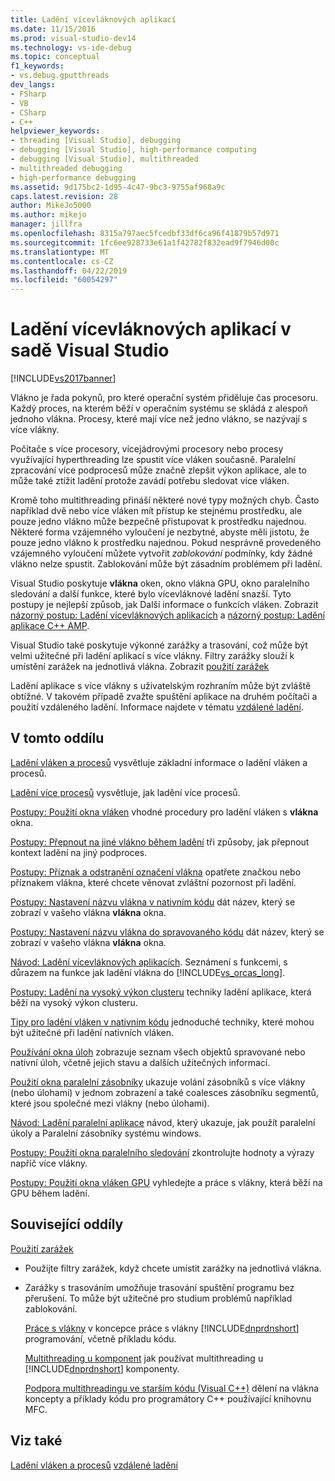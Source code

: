 ```yaml
---
title: Ladění vícevláknových aplikací
ms.date: 11/15/2016
ms.prod: visual-studio-dev14
ms.technology: vs-ide-debug
ms.topic: conceptual
f1_keywords:
- vs.debug.gputthreads
dev_langs:
- FSharp
- VB
- CSharp
- C++
helpviewer_keywords:
- threading [Visual Studio], debugging
- debugging [Visual Studio], high-performance computing
- debugging [Visual Studio], multithreaded
- multithreaded debugging
- high-performance debugging
ms.assetid: 9d175bc2-1d95-4c47-9bc3-9755af968a9c
caps.latest.revision: 28
author: MikeJo5000
ms.author: mikejo
manager: jillfra
ms.openlocfilehash: 8315a797aec5fcedbf33df6ca96f41879b57d971
ms.sourcegitcommit: 1fc6ee928733e61a1f42782f832ead9f7946d00c
ms.translationtype: MT
ms.contentlocale: cs-CZ
ms.lasthandoff: 04/22/2019
ms.locfileid: "60054297"
---
```

# <a name="debug-multithreaded-applications-in-visual-studio"></a>Ladění vícevláknových aplikací v sadě Visual Studio
[!INCLUDE[vs2017banner](../includes/vs2017banner.md)]

Vlákno je řada pokynů, pro které operační systém přiděluje čas procesoru. Každý proces, na kterém běží v operačním systému se skládá z alespoň jednoho vlákna. Procesy, které mají více než jedno vlákno, se nazývají s více vlákny.

 Počítače s více procesory, vícejádrovými procesory nebo procesy využívající hyperthreading lze spustit více vláken současně. Paralelní zpracování více podprocesů může značně zlepšit výkon aplikace, ale to může také ztížit ladění protože zavádí potřebu sledovat více vláken.

 Kromě toho multithreading přináší některé nové typy možných chyb. Často například dvě nebo více vláken mít přístup ke stejnému prostředku, ale pouze jedno vlákno může bezpečně přistupovat k prostředku najednou. Některé forma vzájemného vyloučení je nezbytné, abyste měli jistotu, že pouze jedno vlákno k prostředku najednou. Pokud nesprávně provedeného vzájemného vyloučení můžete vytvořit *zablokování* podmínky, kdy žádné vlákno nelze spustit. Zablokování může být zásadním problémem při ladění.

 Visual Studio poskytuje **vlákna** oken, okno vlákna GPU, okno paralelního sledování a další funkce, které bylo vícevláknové ladění snazší. Tyto postupy je nejlepší způsob, jak Další informace o funkcích vláken. Zobrazit [názorný postup: Ladění vícevláknových aplikacích](../debugger/walkthrough-debugging-a-multithreaded-application.md) a [názorný postup: Ladění aplikace C++ AMP](http://msdn.microsoft.com/library/40e92ecc-f6ba-411c-960c-b3047b854fb5).

 Visual Studio také poskytuje výkonné zarážky a trasování, což může být velmi užitečné při ladění aplikací s více vlákny. Filtry zarážky slouží k umístění zarážek na jednotlivá vlákna. Zobrazit [použití zarážek](../debugger/using-breakpoints.md)

 Ladění aplikace s více vlákny s uživatelským rozhraním může být zvláště obtížné. V takovém případě zvažte spuštění aplikace na druhém počítači a použití vzdáleného ladění. Informace najdete v tématu [vzdálené ladění](../debugger/remote-debugging.md).

## <a name="in-this-section"></a>V tomto oddílu
 [Ladění vláken a procesů](../debugger/debug-threads-and-processes.md) vysvětluje základní informace o ladění vláken a procesů.

 [Ladění více procesů](../debugger/debug-multiple-processes.md) vysvětluje, jak ladění více procesů.

 [Postupy: Použití okna vláken](../debugger/how-to-use-the-threads-window.md) vhodné procedury pro ladění vláken s **vlákna** okna.

 [Postupy: Přepnout na jiné vlákno během ladění](../debugger/how-to-switch-to-another-thread-while-debugging.md) tři způsoby, jak přepnout kontext ladění na jiný podproces.

 [Postupy: Příznak a odstranění označení vlákna](../debugger/how-to-flag-and-unflag-threads.md) opatřete značkou nebo příznakem vlákna, které chcete věnovat zvláštní pozornost při ladění.

 [Postupy: Nastavení názvu vlákna v nativním kódu](../debugger/how-to-set-a-thread-name-in-native-code.md) dát název, který se zobrazí v vašeho vlákna **vlákna** okna.

 [Postupy: Nastavení názvu vlákna do spravovaného kódu](../debugger/how-to-set-a-thread-name-in-managed-code.md) dát název, který se zobrazí v vašeho vlákna **vlákna** okna.

 [Návod: Ladění vícevláknových aplikacích](../debugger/walkthrough-debugging-a-multithreaded-application.md).
Seznámení s funkcemi, s důrazem na funkce jak ladění vlákna do [!INCLUDE[vs_orcas_long](../includes/vs-orcas-long-md.md)].

 [Postupy: Ladění na vysoký výkon clusteru](../debugger/how-to-debug-on-a-high-performance-cluster.md) techniky ladění aplikace, která běží na vysoký výkon clusteru.

 [Tipy pro ladění vláken v nativním kódu](../debugger/tips-for-debugging-threads-in-native-code.md) jednoduché techniky, které mohou být užitečné při ladění nativních vláken.

 [Používání okna úloh](../debugger/using-the-tasks-window.md) zobrazuje seznam všech objektů spravované nebo nativní úloh, včetně jejich stavu a dalších užitečných informací.

 [Použití okna paralelní zásobníky](../debugger/using-the-parallel-stacks-window.md) ukazuje volání zásobníků s více vlákny (nebo úlohami) v jednom zobrazení a také coalesces zásobníku segmentů, které jsou společné mezi vlákny (nebo úlohami).

 [Návod: Ladění paralelní aplikace](../debugger/walkthrough-debugging-a-parallel-application.md) návod, který ukazuje, jak použít paralelní úkoly a Paralelní zásobníky systému windows.

 [Postupy: Použití okna paralelního sledování](../debugger/how-to-use-the-parallel-watch-window.md) zkontrolujte hodnoty a výrazy napříč více vlákny.

 [Postupy: Použití okna vláken GPU](../debugger/how-to-use-the-gpu-threads-window.md) vyhledejte a práce s vlákny, která běží na GPU během ladění.

## <a name="related-sections"></a>Související oddíly

[Použití zarážek](../debugger/using-breakpoints.md)
- Použijte filtry zarážek, když chcete umístit zarážky na jednotlivá vlákna.

- Zarážky s trasováním umožňuje trasování spuštění programu bez přerušení. To může být užitečné pro studium problémů například zablokování.

  [Práce s vlákny](http://msdn.microsoft.com/library/7b46a7d9-c6f1-46d1-a947-ae97471bba87) v koncepce práce s vlákny [!INCLUDE[dnprdnshort](../includes/dnprdnshort-md.md)] programování, včetně příkladu kódu.

  [Multithreading u komponent](http://msdn.microsoft.com/library/2fc31e68-fb71-4544-b654-0ce720478779) jak používat multithreading u [!INCLUDE[dnprdnshort](../includes/dnprdnshort-md.md)] komponenty.

  [Podpora multithreadingu ve starším kódu (Visual C++)](http://msdn.microsoft.com/library/24425b1f-5031-4c6b-aac7-017115a40e7c) dělení na vlákna koncepty a příklady kódu pro programátory C++ používající knihovnu MFC.

## <a name="see-also"></a>Viz také
 [Ladění vláken a procesů](../debugger/debug-threads-and-processes.md) [vzdálené ladění](../debugger/remote-debugging.md)
